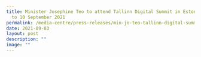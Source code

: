 ```yaml
---
title: Minister Josephine Teo to attend Tallinn Digital Summit in Estonia from 3
  to 10 September 2021
permalink: /media-centre/press-releases/min-jo-teo-tallinn-digital-summit-estonia-3-10-sep-2021/
date: 2021-09-03
layout: post
description: ""
image: ""
---
```

